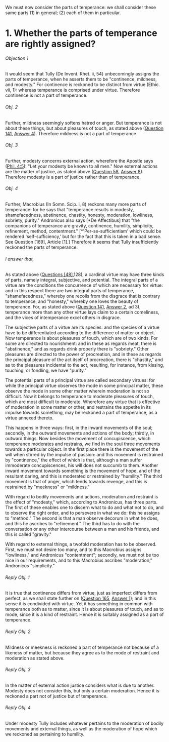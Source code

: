 We must now consider the parts of temperance: we shall consider these same parts (1) in general; (2) each of them in particular.  




# 1. Whether the parts of temperance are rightly assigned? 

###### Objection 1
It would seem that Tully (De Invent. Rhet. ii, 54) unbecomingly assigns the parts of temperance, when he asserts them to be "continence, mildness, and modesty." For continence is reckoned to be distinct from virtue (Ethic. vii, 1): whereas temperance is comprised under virtue. Therefore continence is not a part of temperance.  

###### Obj. 2
Further, mildness seemingly softens hatred or anger. But temperance is not about these things, but about pleasures of touch, as stated above ([Question 141](141.%20Temperance.md), [Answer 4](141.%20Temperance.md#4.%20Whether%20temperance%20is%20only%20about%20desires%20and%20pleasures%20of%20touch?%20)). Therefore mildness is not a part of temperance.  

###### Obj. 3
Further, modesty concerns external action, wherefore the Apostle says ([Phil. 4:5](http://bible.gospelcom.net/bible?Phil++4:5)): "Let your modesty be known to all men." Now external actions are the matter of justice, as stated above ([Question 58](../../57.%20Justice%20(6)/58.%20Justice.md), [Answer 8](../../57.%20Justice%20(6)/58.%20Justice.md#8.%20Whether%20particular%20justice%20has%20a%20special%20matter?%20)). Therefore modesty is a part of justice rather than of temperance.  

###### Obj. 4
Further, Macrobius (In Somn. Scip. i, 8) reckons many more parts of temperance: for he says that "temperance results in modesty, shamefacedness, abstinence, chastity, honesty, moderation, lowliness, sobriety, purity." Andronicus also says \[\*De Affectibus\] that "the companions of temperance are gravity, continence, humility, simplicity, refinement, method, contentment." \[\*'Per-se-sufficientiam' which could be rendered 'self-sufficiency,' but for the fact that this is taken in a bad sense. See Question \[169\], Article \[1\].\] Therefore it seems that Tully insufficiently reckoned the parts of temperance.  

###### I answer that,
As stated above ([Questions \[48\]](SS000.html#SSQOUTP1),128), a cardinal virtue may have three kinds of parts, namely integral, subjective, and potential. The integral parts of a virtue are the conditions the concurrence of which are necessary for virtue: and in this respect there are two integral parts of temperance, "shamefacedness," whereby one recoils from the disgrace that is contrary to temperance, and "honesty," whereby one loves the beauty of temperance. For, as stated above ([Question 141](141.%20Temperance.md), [Answer 2](141.%20Temperance.md#2.%20Whether%20temperance%20is%20a%20special%20virtue?%20), ad 3), temperance more than any other virtue lays claim to a certain comeliness, and the vices of intemperance excel others in disgrace.  

The subjective parts of a virtue are its species: and the species of a virtue have to be differentiated according to the difference of matter or object. Now temperance is about pleasures of touch, which are of two kinds. For some are directed to nourishment: and in these as regards meat, there is "abstinence," and as regards drink properly there is "sobriety." Other pleasures are directed to the power of procreation, and in these as regards the principal pleasure of the act itself of procreation, there is "chastity," and as to the pleasures incidental to the act, resulting, for instance, from kissing, touching, or fondling, we have "purity."  

The potential parts of a principal virtue are called secondary virtues: for while the principal virtue observes the mode in some principal matter, these observe the mode in some other matter wherein moderation is not so difficult. Now it belongs to temperance to moderate pleasures of touch, which are most difficult to moderate. Wherefore any virtue that is effective of moderation in some matter or other, and restrains the appetite in its impulse towards something, may be reckoned a part of temperance, as a virtue annexed thereto.  

This happens in three ways: first, in the inward movements of the soul; secondly, in the outward movements and actions of the body; thirdly, in outward things. Now besides the movement of concupiscence, which temperance moderates and restrains, we find in the soul three movements towards a particular object. In the first place there is the movement of the will when stirred by the impulse of passion: and this movement is restrained by "continence," the effect of which is that, although a man suffer immoderate concupiscences, his will does not succumb to them. Another inward movement towards something is the movement of hope, and of the resultant daring, and this is moderated or restrained by "humility." The third movement is that of anger, which tends towards revenge, and this is restrained by "meekness" or "mildness."  

With regard to bodily movements and actions, moderation and restraint is the effect of "modesty," which, according to Andronicus, has three parts. The first of these enables one to discern what to do and what not to do, and to observe the right order, and to persevere in what we do: this he assigns to "method." The second is that a man observe decorum in what he does, and this he ascribes to "refinement." The third has to do with the conversation or any other intercourse between a man and his friends, and this is called "gravity."  

With regard to external things, a twofold moderation has to be observed. First, we must not desire too many, and to this Macrobius assigns "lowliness," and Andronicus "contentment"; secondly, we must not be too nice in our requirements, and to this Macrobius ascribes "moderation," Andronicus "simplicity."  

###### Reply Obj. 1
It is true that continence differs from virtue, just as imperfect differs from perfect, as we shall state further on ([Question 165](../155.%20Potential%20Parts%20of%20Temperance,%20and%20Contrary%20Vices%20(16)/165.%20Our%20First%20Parents'%20Temptation.md), [Answer 1](../155.%20Potential%20Parts%20of%20Temperance,%20and%20Contrary%20Vices%20(16)/165.%20Our%20First%20Parents'%20Temptation.md#1.%20Whether%20it%20was%20fitting%20for%20man%20to%20be%20tempted%20by%20the%20devil?%20)); and in this sense it is condivided with virtue. Yet it has something in common with temperance both as to matter, since it is about pleasures of touch, and as to mode, since it is a kind of restraint. Hence it is suitably assigned as a part of temperance.  

###### Reply Obj. 2
Mildness or meekness is reckoned a part of temperance not because of a likeness of matter, but because they agree as to the mode of restraint and moderation as stated above.  

###### Reply Obj. 3
In the matter of external action justice considers what is due to another. Modesty does not consider this, but only a certain moderation. Hence it is reckoned a part not of justice but of temperance.  

###### Reply Obj. 4
Under modesty Tully includes whatever pertains to the moderation of bodily movements and external things, as well as the moderation of hope which we reckoned as pertaining to humility.